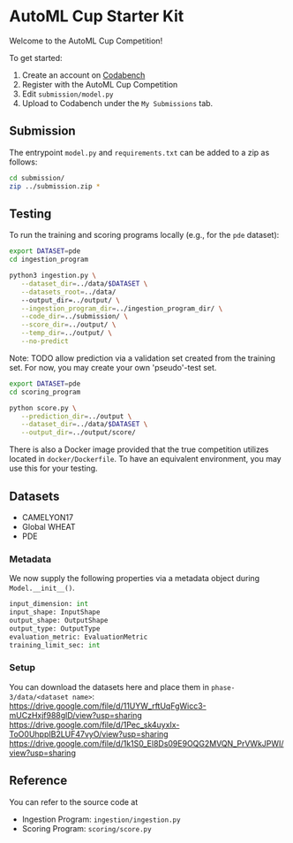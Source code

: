 # AutoML Cup Starter Kit

Welcome to the AutoML Cup Competition!

To get started:

1. Create an account on [Codabench](https://www.codabench.org/)
1. Register with the AutoML Cup Competition
1. Edit `submission/model.py`
1. Upload to Codabench under the `My Submissions` tab.

## Submission

The entrypoint `model.py` and `requirements.txt` can be added to a zip as follows:

```sh
cd submission/
zip ../submission.zip *
```

## Testing

To run the training and scoring programs locally (e.g., for the `pde` dataset):

```sh
export DATASET=pde
cd ingestion_program

python3 ingestion.py \
   --dataset_dir=../data/$DATASET \
   --datasets_root=../data/
   --output_dir=../output/ \
   --ingestion_program_dir=../ingestion_program_dir/ \
   --code_dir=../submission/ \
   --score_dir=../output/ \
   --temp_dir=../output/ \
   --no-predict
```

Note: TODO allow prediction via a validation set created from the training set. For now, you may create your own 'pseudo'-test set.

```sh
export DATASET=pde
cd scoring_program

python score.py \
   --prediction_dir=../output \
   --dataset_dir=../data/$DATASET \
   --output_dir=../output/score/
```

There is also a Docker image provided that the true competition utilizes located in `docker/Dockerfile`. To have an equivalent environment, you may use this for your testing.

## Datasets

-   CAMELYON17
-   Global WHEAT
-   PDE

### Metadata

We now supply the following properties via a metadata object during `Model.__init__()`.

```py
input_dimension: int
input_shape: InputShape
output_shape: OutputShape
output_type: OutputType
evaluation_metric: EvaluationMetric
training_limit_sec: int
```

### Setup

You can download the datasets here and place them in `phase-3/data/<dataset name>`:
https://drive.google.com/file/d/11UYW_rftUqFgWicc3-mUCzHxjf988glD/view?usp=sharing
https://drive.google.com/file/d/1Pec_sk4uyxIx-ToO0UhppIB2LUF47vyO/view?usp=sharing
https://drive.google.com/file/d/1k1S0_El8Ds09E9OQG2MVQN_PrVWkJPWI/view?usp=sharing

## Reference

You can refer to the source code at

-   Ingestion Program: `ingestion/ingestion.py`
-   Scoring Program: `scoring/score.py`
